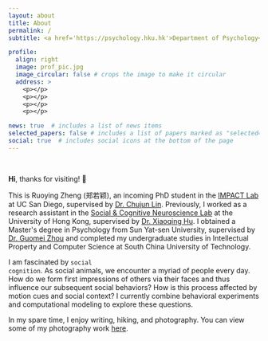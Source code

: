 ```yaml
---
layout: about
title: About
permalink: /
subtitle: <a href='https://psychology.hku.hk'>Department of Psychology</a><br><a href='https://hku.hk'>The University of Hong Kong</a></br><br>r7zheng@ucsd.edu</br>

profile:
  align: right
  image: prof_pic.jpg
  image_circular: false # crops the image to make it circular
  address: >
    <p></p>
    <p></p>
    <p></p>
    <p></p>

news: true  # includes a list of news items
selected_papers: false # includes a list of papers marked as "selected={true}"
social: true  # includes social icons at the bottom of the page
---
```


<br>

<strong>Hi</strong>, thanks for visiting! 👋

This is Ruoying Zheng (郑若颖), an incoming PhD student in the <a href="https://impactlab-ucsd.github.io/" target="_blank">IMPACT Lab</a> at UC San Diego, supervised by <a href="https://scholar.google.com/citations?user=jOyTedwAAAAJ&hl=en" target="_blank">Dr. Chujun Lin</a>. Previously, I worked as a research assistant in the <a href="https://www.psychology.hku.hk/scnlab/home.html" target="_blank"> Social & Cognitive Neuroscience Lab</a> at the University of Hong Kong, supervised by <a href="https://scholar.google.com/citations?user=SxV9Em8AAAAJ&hl=en&oi=ao"  target="_blank">Dr. Xiaoqing Hu</a>. I obtained a Master's degree in Psychology from Sun Yat-sen University, supervised by <a href="https://scholar.google.com/citations?user=4enh0nMAAAAJ&hl=en&oi=ao" target="_blank">Dr. Guomei Zhou</a> and completed my undergraduate studies in Intellectual Property and Computer Science at South China University of Technology.

I am fascinated by <code class="language-plaintext highlighter-rouge">social cognition</code>. As social animals, we encounter a myriad of people every day. How do we form first impressions of others via their faces and thus influence our subsequent social behaviors? How is this process affected by motion cues and social context? I currently combine behavioral experiments and computational modeling to explore these questions.

In my spare time, I enjoy writing, hiking, and photography. You can view some of my photography work <a href="https://ruoyingzheng.github.io/Miscellany/gallery-index" target="_blank">here</a>.

<br>
